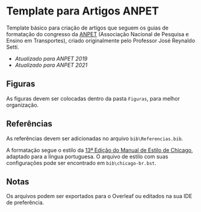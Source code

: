 # Template para Artigos ANPET

Template básico para criação de artigos que seguem os guias de formatação do congresso da [ANPET](https://anpet.org.br/index.php/pt/) (Associação Nacional de Pesquisa e Ensino em Transportes), criado originalmente pelo Professor José Reynaldo Setti.

- *Atualizado para ANPET 2019*
- *Atualizado para ANPET 2021*

## Figuras

As figuras devem ser colocadas dentro da pasta ```Figuras```, para melhor organização.

## Referências

As referências devem ser adicionadas no arquivo ```bib\Referencias.bib```.

A formatação segue o estilo da [13ª Edição do Manual de Estilo de Chicago](https://www.chicagomanualofstyle.org/home.html), adaptado para a língua portuguesa. O arquivo de estilo com suas configurações pode ser encontrado em ```bib\chicago-br.bst```.

## Notas

Os arquivos podem ser exportados para o Overleaf ou editados na sua IDE de preferência. 
